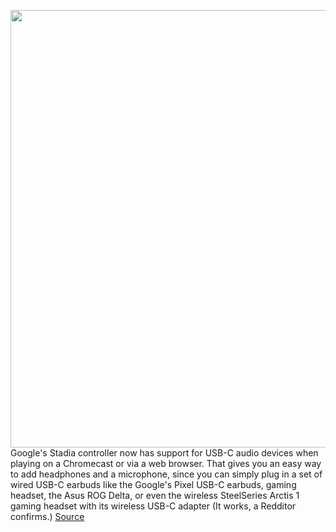 <img src='https://cdn.vox-cdn.com/thumbor/ETtaeLsmDrUgt6N9qwNJdapF7Xc=/0x0:2040x1360/1200x800/filters:focal(857x517:1183x843)/cdn.vox-cdn.com/uploads/chorus_image/image/67568223/akrales_191113_3779_0319.0.jpg' width='700px' /><br/>
Google's Stadia controller now has support for USB-C audio devices when playing on a Chromecast or via a web browser. That gives you an easy way to add headphones and a microphone, since you can simply plug in a set of wired USB-C earbuds like the Google's Pixel USB-C earbuds, gaming headset, the Asus ROG Delta, or even the wireless SteelSeries Arctis 1 gaming headset with its wireless USB-C adapter (It works, a Redditor confirms.)
<a href='https://www.theverge.com/2020/10/1/21497850/google-stadia-controller-usb-c-support'> Source <a/>